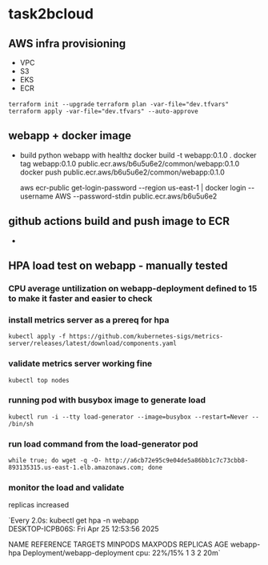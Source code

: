 # task2bcloud

## AWS infra provisioning
- VPC
- S3
- EKS
- ECR

`terraform init --upgrade`
`terraform plan -var-file="dev.tfvars"`
`terraform apply -var-file="dev.tfvars" --auto-approve`

## webapp +  docker image 
- build python webapp with healthz
  docker build -t webapp:0.1.0 .
  docker tag webapp:0.1.0 public.ecr.aws/b6u5u6e2/common/webapp:0.1.0
  docker push public.ecr.aws/b6u5u6e2/common/webapp:0.1.0


  aws ecr-public get-login-password --region us-east-1 | docker login --username AWS --password-stdin public.ecr.aws/b6u5u6e2

## github actions build and  push image to ECR
-


## HPA load test on webapp - manually tested

### CPU average untilization on webapp-deployment defined to 15 to make it faster and easier to check
### install metrics server as a prereq for hpa
`kubectl apply -f https://github.com/kubernetes-sigs/metrics-server/releases/latest/download/components.yaml`
		
### validate metrics server working fine
`kubectl top nodes`

### running pod with busybox image to generate load
`kubectl run -i --tty load-generator --image=busybox --restart=Never -- /bin/sh`
### run load command from the load-generator pod
`while true; do wget -q -O- http://a6cb72e95c9e04de5a86bb1c7c73cbb8-893135315.us-east-1.elb.amazonaws.com; done`

### monitor the load and validate 
replicas increased

`Every 2.0s: kubectl get hpa -n webapp                              
DESKTOP-ICPB06S: Fri Apr 25 12:53:56 2025

NAME         REFERENCE                      TARGETS        MINPODS   MAXPODS   REPLICAS   AGE
webapp-hpa   Deployment/webapp-deployment   cpu: 22%/15%   1         3         2          20m`